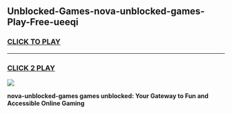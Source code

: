 
## Unblocked-Games-nova-unblocked-games-Play-Free-ueeqi
<h3>
<a href="https://premium76.site?title=nova-unblocked-games&ref=19M">CLICK TO PLAY</a></h3>
<hr>

<h3>
<a href="https://premium76.site?title=nova-unblocked-games&ref=19M">CLICK 2 PLAY</a>
  
</h3>

<a href="https://premium76.site?title=nova-unblocked-games&ref=19M"><img src="https://clearcache.store/games.png"></a>


**nova-unblocked-games games unblocked: Your Gateway to Fun and Accessible Online Gaming**
